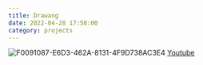 ```yaml
---
title: Drawang
date: 2022-04-28 17:50:00
category: projects
---
```

![F0091087-E6D3-462A-8131-4F9D738AC3E4](https://user-images.githubusercontent.com/69250097/166138238-c39f6be3-fa2d-49df-bfef-79eb15c42180.jpeg)
[Youtube](https://youtu.be/XTtgNKfJ8ms)
